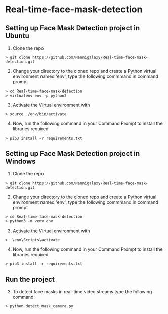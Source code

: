 # Real-time-face-mask-detection

## Setting up Face Mask Detection project in Ubuntu  

1. Clone the repo
```
> git clone https://github.com/Nannigalaxy/Real-time-face-mask-detection.git
```

2. Change your directory to the cloned repo and create a Python virtual environment named 'env', type the following commmand in command prompt
```
> cd Real-time-face-mask-detection 
> virtualenv env -p python3
```

3. Activate the Virtual environment with
```
> source ./env/bin/activate
```

4. Now, run the following command in your Command Prompt to install the libraries required
```
> pip3 install -r requirements.txt
```

## Setting up Face Mask Detection project in Windows  

1. Clone the repo
```
> git clone https://github.com/Nannigalaxy/Real-time-face-mask-detection.git
```

2. Change your directory to the cloned repo and create a Python virtual environment named 'env', type the following commmand in command prompt
```
> cd Real-time-face-mask-detection 
> python3 -m venv env
```

3. Activate the Virtual environment with
```
> .\env\Scripts\activate
```

4. Now, run the following command in your Command Prompt to install the libraries required
```
> pip3 install -r requirements.txt
```

## Run the project


3. To detect face masks in real-time video streams type the following command:
```
> python detect_mask_camera.py 
```
